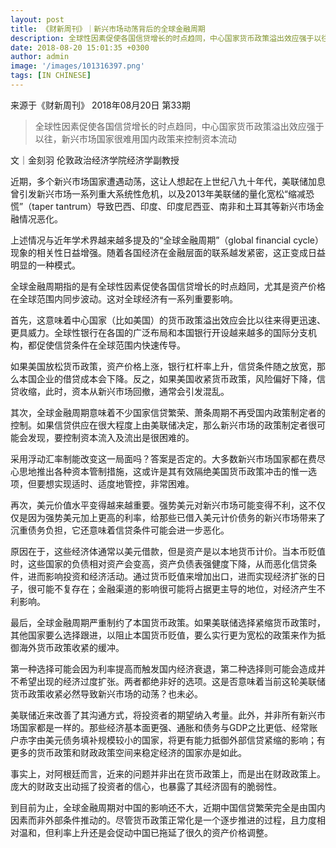 ```yaml
---
layout: post
title: 《财新周刊》｜新兴市场动荡背后的全球金融周期
description: 全球性因素促使各国信贷增长的时点趋同，中心国家货币政策溢出效应强于以往，新兴市场国家很难用国内政策来控制资本流动
date: 2018-08-20 15:01:35 +0300
author: admin
image: '/images/101316397.png'
tags: [IN CHINESE]
---
```

来源于《财新周刊》 2018年08月20日 第33期

> 全球性因素促使各国信贷增长的时点趋同，中心国家货币政策溢出效应强于以往，新兴市场国家很难用国内政策来控制资本流动


文｜金刻羽
伦敦政治经济学院经济学副教授

近期，多个新兴市场国家遭遇动荡，这让人想起在上世纪八九十年代，美联储加息曾引发新兴市场一系列重大系统性危机，以及2013年美联储的量化宽松“缩减恐慌”（taper tantrum）导致巴西、印度、印度尼西亚、南非和土耳其等新兴市场金融情况恶化。

上述情况与近年学术界越来越多提及的“全球金融周期”（global financial cycle）现象的相关性日益增强。随着各国经济在金融层面的联系越发紧密，这正变成日益明显的一种模式。

全球金融周期指的是有全球性因素促使各国信贷增长的时点趋同，尤其是资产价格在全球范围内同步波动。这对全球经济有一系列重要影响。

首先，这意味着中心国家（比如美国）的货币政策溢出效应会比以往来得更迅速、更具威力。全球性银行在各国的广泛布局和本国银行开设越来越多的国际分支机构，都促使信贷条件在全球范围内快速传导。

如果美国放松货币政策，资产价格上涨，银行杠杆率上升，信贷条件随之放宽，那么本国企业的借贷成本会下降。反之，如果美国收紧货币政策，风险偏好下降，信贷收缩，此时，资本从新兴市场回撤，通常会引发混乱。

其次，全球金融周期意味着不少国家信贷繁荣、萧条周期不再受国内政策制定者的控制。如果信贷供应在很大程度上由美联储决定，那么新兴市场的政策制定者很可能会发现，要控制资本流入及流出是很困难的。

采用浮动汇率制能改变这一局面吗？答案是否定的。大多数新兴市场国家都在费尽心思地推出各种资本管制措施，这或许是其有效隔绝美国货币政策冲击的惟一选项，但要想实现适时、适度地管控，非常困难。

再次，美元价值水平变得越来越重要。强势美元对新兴市场可能变得不利，这不仅仅是因为强势美元加上更高的利率，给那些已借入美元计价债务的新兴市场带来了沉重债务负担，它还意味着信贷条件可能会进一步恶化。

原因在于，这些经济体通常以美元借款，但是资产是以本地货币计价。当本币贬值时，这些国家的负债相对资产会变高，资产负债表强健度下降，从而恶化信贷条件，进而影响投资和经济活动。通过货币贬值来增加出口，进而实现经济扩张的日子，很可能不复存在；金融渠道的影响很可能将占据更主导的地位，对经济产生不利影响。

最后，全球金融周期严重制约了本国货币政策。如果美联储选择紧缩货币政策时，其他国家要么选择跟进，以阻止本国货币贬值，要么实行更为宽松的政策来作为抵御海外货币政策收紧的缓冲。

第一种选择可能会因为利率提高而触发国内经济衰退，第二种选择则可能会造成并不希望出现的经济过度扩张。两者都绝非好的选项。这是否意味着当前这轮美联储货币政策收紧必然导致新兴市场的动荡？也未必。

美联储近来改善了其沟通方式，将投资者的期望纳入考量。此外，并非所有新兴市场国家都是一样的。那些经济基本面更强、通胀和债务与GDP之比更低、经常账户赤字由美元债务填补规模较小的国家，将更有能力抵御外部信贷紧缩的影响；有更多的货币政策和财政政策空间来稳定经济的国家亦是如此。

事实上，对阿根廷而言，近来的问题并非出在货币政策上，而是出在财政政策上。庞大的财政支出动摇了投资者的信心，也暴露了其经济固有的脆弱性。

到目前为止，全球金融周期对中国的影响还不大，近期中国信贷繁荣完全是由国内因素而非外部条件推动的。尽管货币政策正常化是一个逐步推进的过程，且力度相对温和，但利率上升还是会促动中国已拖延了很久的资产价格调整。
